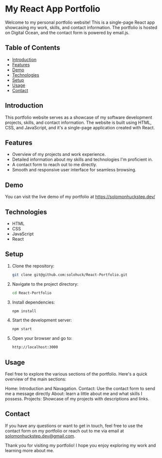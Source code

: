 # My React App Portfolio

Welcome to my personal portfolio website! This is a single-page React app showcasing my work, skills, and contact information. The portfolio is hosted on Digital Ocean, and the contact form is powered by email.js.

## Table of Contents

- [Introduction](#introduction)
- [Features](#features)
- [Demo](#demo)
- [Technologies](#technologies)
- [Setup](#setup)
- [Usage](#usage)
- [Contact](#contact)

## Introduction

This portfolio website serves as a showcase of my software development projects, skills, and contact information. The website is built using HTML, CSS, and JavaScript, and it's a single-page application created with React.

## Features

- Overview of my projects and work experience.
- Detailed information about my skills and technologies I'm proficient in.
- A contact form to reach out to me directly.
- Smooth and responsive user interface for seamless browsing.

## Demo

You can visit the live demo of my portfolio at https://solomonhuckstep.dev/

## Technologies

- HTML
- CSS
- JavaScript
- React

## Setup

1. Clone the repository:

   ```bash
   git clone git@github.com:solohuck/React-Portfolio.git
   
2. Navigate to the project directory:

   ```bash
   cd React-Portfolio
   
3. Install dependencies:

   ```bash
   npm install
   
4. Start the development server:

   ```bash
   npm start
   
5. Open your browser and go to:
   ```bash
   http://localhost:3000 

## Usage

Feel free to explore the various sections of the portfolio. Here's a quick overview of the main sections:

Home: Introduction and Navagation.
Contact: Use the contact form to send me a message directly
About: learn a little about me and what skills I possess.
Projects: Showcase of my projects with descriptions and links.

## Contact

If you have any questions or want to get in touch, feel free to use the contact form on my portfolio or reach out to me via email at solomonhuckstep.dev@gmail.com.

Thank you for visiting my portfolio! I hope you enjoy exploring my work and learning more about me.
